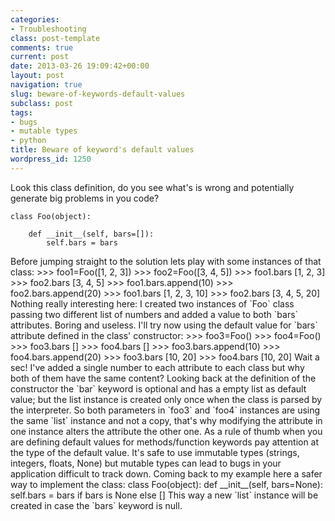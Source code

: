 ```yaml
---
categories:
- Troubleshooting
class: post-template
comments: true
current: post
date: 2013-03-26 19:09:42+00:00
layout: post
navigation: true
slug: beware-of-keywords-default-values
subclass: post
tags:
- bugs
- mutable types
- python
title: Beware of keyword's default values
wordpress_id: 1250
---
```


Look this class definition, do you see what's is wrong and potentially generate big problems in you code?

<!-- more -->


    
    
    class Foo(object):
        
        def __init__(self, bars=[]):
            self.bars = bars
            
    



<!--more--!>

Before jumping straight to the solution lets play with some instances of that class:


    
    
    >>> foo1=Foo([1, 2, 3])
    >>> foo2=Foo([3, 4, 5])
    >>> foo1.bars
    [1, 2, 3]
    >>> foo2.bars
    [3, 4, 5]
    >>> foo1.bars.append(10)
    >>> foo2.bars.append(20)
    >>> foo1.bars
    [1, 2, 3, 10]
    >>> foo2.bars
    [3, 4, 5, 20]
    



Nothing really interesting here: I created two instances of `Foo` class passing two different list of numbers and added a value to both `bars` attributes.

Boring and useless. 

I'll try now using the default value for `bars` attribute defined in the class' constructor:


    
    
    >>> foo3=Foo()
    >>> foo4=Foo()
    >>> foo3.bars
    []
    >>> foo4.bars
    []
    >>> foo3.bars.append(10)
    >>> foo4.bars.append(20)
    >>> foo3.bars
    [10, 20]
    >>> foo4.bars
    [10, 20]
    



Wait a sec! I've added a single number to each attribute to each class but why both of them have the same content?

Looking back at the definition of the constructor the `bar` keyword
is optional and has a empty list as default value; but the list instance is created only once when the class is parsed by the interpreter.

So both parameters in `foo3` and `foo4` instances are using the same `list` instance and not a copy, that's why modifying the attribute in one instance alters the attribute the other one.

As a rule of thumb when you are defining default values for methods/function keywords pay attention at the type of the default value. It's safe to use immutable types (strings, integers, floats, None) but mutable types can lead to bugs in your application difficult to track down.

Coming back to my example here a safer way to implement the class: 


    
    
    class Foo(object):
        
        def __init__(self, bars=None):
            self.bars = bars if bars is None else []
            
    



This way a new `list` instance will be created in case the `bars` keyword is null.